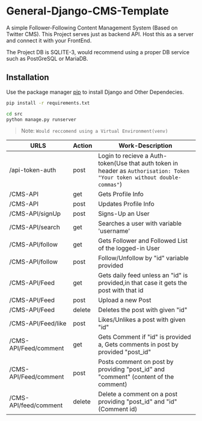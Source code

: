 # General-Django-CMS-Template

A simple Follower-Following Content Management System (Based on Twitter CMS).
This Project serves just as backend API. Host this as a server and connect it with your FrontEnd.

The Project DB is SQLITE-3, would recommend using a proper DB service such as PostGreSQL or MariaDB.

## Installation

Use the package manager [pip](https://pip.pypa.io/en/stable/) to install Django and Other Dependecies.

```bash
pip install -r requirements.txt
```

```bash
cd src
python manage.py runserver
```
> Note: `Would reccomend using a Virtual Environment(venv)`

| URLS | Action | Work-Description |
| ------ | ------ | ------ |
| /api-token-auth | post | Login to recieve a Auth-token(Use that auth token in header as `Authorisation: Token "Your token without double-commas"`)
| /CMS-API | get | Gets Profile Info
| /CMS-API | post |  Updates Profile Info
| /CMS-API/signUp | post | Signs-Up an User
| /CMS-API/search | get | Searches a user with variable 'username'
| /CMS-API/follow | get | Gets Follower and Followed List of the logged-in User
| /CMS-API/follow | post | Follow/Unfollow by "id" variable provided 
| /CMS-API/Feed | get | Gets daily feed unless an "id" is provided,in that case it gets the post with that id
| /CMS-API/Feed | post | Upload a new Post
| /CMS-API/Feed | delete | Deletes the post with given "id"
| /CMS-API/Feed/like | post | Likes/Unlikes a post with given "id"
| /CMS-API/Feed/comment | get | Gets Comment if "id" is provided a, Gets comments in post by provided "post_id" 
| /CMS-API/Feed/comment | post | Posts comment on post by providing "post_id" and "comment" (content of the comment)
| /CMS-API/feed/comment | delete | Delete a comment on a post providing "post_id" and "id" (Comment id)
